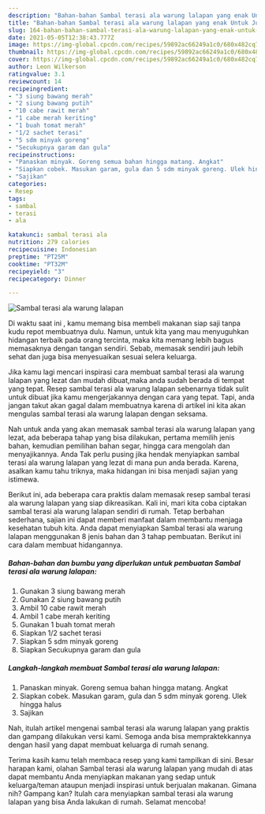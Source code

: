 ```yaml
---
description: "Bahan-bahan Sambal terasi ala warung lalapan yang enak Untuk Jualan"
title: "Bahan-bahan Sambal terasi ala warung lalapan yang enak Untuk Jualan"
slug: 164-bahan-bahan-sambal-terasi-ala-warung-lalapan-yang-enak-untuk-jualan
date: 2021-05-05T12:38:43.777Z
image: https://img-global.cpcdn.com/recipes/59892ac66249a1c0/680x482cq70/sambal-terasi-ala-warung-lalapan-foto-resep-utama.jpg
thumbnail: https://img-global.cpcdn.com/recipes/59892ac66249a1c0/680x482cq70/sambal-terasi-ala-warung-lalapan-foto-resep-utama.jpg
cover: https://img-global.cpcdn.com/recipes/59892ac66249a1c0/680x482cq70/sambal-terasi-ala-warung-lalapan-foto-resep-utama.jpg
author: Leon Wilkerson
ratingvalue: 3.1
reviewcount: 14
recipeingredient:
- "3 siung bawang merah"
- "2 siung bawang putih"
- "10 cabe rawit merah"
- "1 cabe merah keriting"
- "1 buah tomat merah"
- "1/2 sachet terasi"
- "5 sdm minyak goreng"
- "Secukupnya garam dan gula"
recipeinstructions:
- "Panaskan minyak. Goreng semua bahan hingga matang. Angkat"
- "Siapkan cobek. Masukan garam, gula dan 5 sdm minyak goreng. Ulek hingga halus"
- "Sajikan"
categories:
- Resep
tags:
- sambal
- terasi
- ala

katakunci: sambal terasi ala 
nutrition: 279 calories
recipecuisine: Indonesian
preptime: "PT25M"
cooktime: "PT32M"
recipeyield: "3"
recipecategory: Dinner

---
```



![Sambal terasi ala warung lalapan](https://img-global.cpcdn.com/recipes/59892ac66249a1c0/680x482cq70/sambal-terasi-ala-warung-lalapan-foto-resep-utama.jpg)

Di waktu  saat ini , kamu memang bisa membeli makanan siap saji tanpa kudu repot membuatnya dulu. Namun, untuk kita yang mau menyuguhkan hidangan terbaik pada orang tercinta, maka kita memang lebih bagus memasaknya dengan tangan sendiri. Sebab, memasak sendiri jauh lebih sehat dan juga bisa menyesuaikan sesuai selera keluarga.

Jika kamu lagi mencari inspirasi cara membuat sambal terasi ala warung lalapan yang lezat dan mudah dibuat,maka anda sudah berada di tempat yang tepat. Resep sambal terasi ala warung lalapan  sebenarnya tidak sulit untuk dibuat jika kamu mengerjakannya dengan cara yang tepat. Tapi, anda jangan takut akan gagal dalam membuatnya 
karena di artikel ini kita akan mengulas sambal terasi ala warung lalapan dengan seksama.  



Nah untuk anda yang akan memasak sambal terasi ala warung lalapan yang lezat, ada beberapa tahap yang bisa dilakukan, pertama memilih jenis bahan, kemudian pemilihan bahan segar, hingga cara mengolah dan menyajikannya. Anda Tak perlu pusing jika hendak menyiapkan sambal terasi ala warung lalapan yang lezat di mana pun anda berada. Karena, asalkan kamu  tahu triknya, maka hidangan ini bisa menjadi sajian yang istimewa.

Berikut ini, ada beberapa cara praktis  dalam memasak resep sambal terasi ala warung lalapan yang siap dikreasikan. Kali ini, mari kita coba ciptakan sambal terasi ala warung lalapan sendiri di rumah. Tetap berbahan sederhana, sajian ini dapat memberi manfaat dalam membantu menjaga kesehatan tubuh kita. Anda dapat menyiapkan Sambal terasi ala warung lalapan menggunakan 8 jenis bahan dan 3 tahap pembuatan. Berikut ini cara dalam membuat hidangannya.

<!--inarticleads1-->

##### Bahan-bahan dan bumbu yang diperlukan untuk pembuatan Sambal terasi ala warung lalapan:

1. Gunakan 3 siung bawang merah
1. Gunakan 2 siung bawang putih
1. Ambil 10 cabe rawit merah
1. Ambil 1 cabe merah keriting
1. Gunakan 1 buah tomat merah
1. Siapkan 1/2 sachet terasi
1. Siapkan 5 sdm minyak goreng
1. Siapkan Secukupnya garam dan gula




<!--inarticleads2-->

##### Langkah-langkah membuat Sambal terasi ala warung lalapan:

1. Panaskan minyak. Goreng semua bahan hingga matang. Angkat
1. Siapkan cobek. Masukan garam, gula dan 5 sdm minyak goreng. Ulek hingga halus
1. Sajikan




Nah, itulah artikel mengenai  sambal terasi ala warung lalapan  yang praktis dan gampang dilakukan versi kami. Semoga anda bisa mempraktekkannya dengan hasil yang dapat membuat keluarga di rumah senang. 

Terima kasih kamu telah membaca resep yang kami tampilkan di sini. Besar harapan kami, olahan  Sambal terasi ala warung lalapan yang mudah di atas dapat membantu Anda menyiapkan makanan yang sedap untuk keluarga/teman ataupun menjadi inspirasi untuk berjualan makanan. Gimana nih? Gampang kan? Itulah cara menyiapkan sambal terasi ala warung lalapan yang bisa Anda lakukan di rumah. Selamat mencoba!

